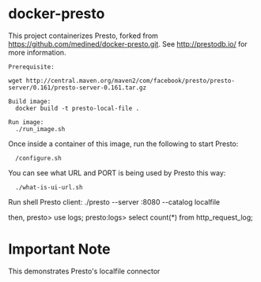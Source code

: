 docker-presto
==============


This project containerizes Presto, forked from https://github.com/medined/docker-presto.git. 
See http://prestodb.io/ for more information.

```
Prerequisite:

wget http://central.maven.org/maven2/com/facebook/presto/presto-server/0.161/presto-server-0.161.tar.gz

Build image:
  docker build -t presto-local-file .

Run image:
  ./run_image.sh
```

Once inside a container of this image, run the following to start Presto:

```
  /configure.sh
```

You can see what URL and PORT is being used by Presto this way:

```
  ./what-is-ui-url.sh
```

Run shell Presto client:
  ./presto --server <docker-ip>:8080 --catalog localfile 
   
  then,
  presto> use logs;
  presto:logs> select count(*) from http_request_log;

# Important Note

This demonstrates Presto's localfile connector
